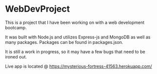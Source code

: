 # WebDevProject

This is a project that I have been working on with a web development bootcamp.

It was built with Node.js and utilizes Express-js and MongoDB as well as many packages. 
Packages can be found in packages.json.

It is still a work in progress, so it may have a few bugs that need to be ironed out. 

Live app is located @
https://mysterious-fortress-41563.herokuapp.com/
